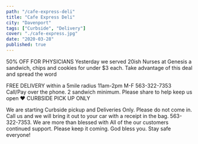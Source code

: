 ```yaml
---
path: "/cafe-express-deli"
title: "Cafe Express Deli"
city: "Davenport"
tags: ["Curbside", "Delivery"]
cover: "./cafe-express.jpg"
date: "2020-03-28"
published: true
---
```


50% OFF FOR PHYSICIANS Yesterday we served 20ish Nurses at Genesis a sandwich, chips and cookies for under \$3 each. Take advantage of this deal and spread the word

FREE DELIVERY within a 5mile radius 11am-2pm M-F 563-322-7353 Call/Pay over the phone. 2 sandwich minimum. Please share to help keep us open ♥️ CURBSIDE PICK UP ONLY

We are starting Curbside pickup and Deliveries Only. Please do not come in. Call us and we will bring it out to your car with a receipt in the bag. 563-322-7353. We are more than blessed with All of the our customers continued support. Please keep it coming. God bless you. Stay safe everyone!
